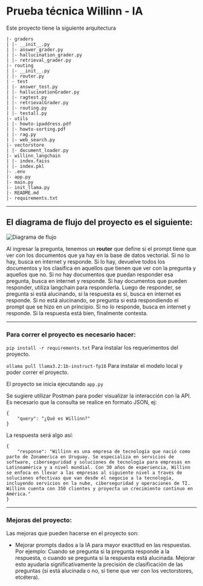 # Prueba técnica Willinn - IA
Este proyecto tiene la siguiente arquitectura
```
|- graders
| |- __init__.py
| |- answer_grader.py
| |- hallucination_grader.py
| |- retrieval_grader.py
|- routing
| |- __init__.py
| |- router.py
| - test
| |- answer_test.py
| |- hallucinationGrader.py
| |- ragtest.py
| |- retrievalGrader.py
| |- routing.py
| |- testall.py
|- utils
| |- howto-ipaddress.pdf
| |- howto-sorting.pdf
| |- rag.py
| |- web_search.py
|- vectorstore
| |- document_loader.py
|- willinn_langchain
| |- index.faiss
| |- index.pkl
|- .env
|- app.py
|- main.py
|- init_llama.py
|- README.md
|- requirements.txt
```
---

## El diagrama de flujo del proyecto es el siguiente:

![Diagrama de flujo](https://github.com/user-attachments/assets/366a7876-a111-4a53-b78b-2f8797f529a7)

Al ingresar la pregunta, tenemos un **router** que define si el prompt tiene que ver con los documentos que ya hay en la base de datos vectorial.
Si no lo hay, busca en internet y responde.
Si lo hay, devuelve todos los documentos y los clasifica en aquellos que tienen que ver con la pregunta y aquellos que no.
Si no hay documentos que puedan responder esa pregunta, busca en internet y responde.
Si hay documentos que pueden responder, utiliza langchain para responderla.
Luego de responder, se pregunta si está alucinando, si la respuesta es sí, busca en internet es responde.
Si no está alucinando, se pregunta si está respondiendo el prompt que se hizo en un principio.
Si no lo responde, busca en internet y responde.
Si la respuesta está bien, finalmente contesta.

---

### Para correr el proyecto es necesario hacer:
```pip install -r requirements.txt```
Para instalar los requerimentos del proyecto.

```ollama pull llama3.2:1b-instruct-fp16```
Para instalar el modelo local y poder correr el proyecto.

El proyecto se inicia ejecutando ```app.py```

Se sugiere utilizar Postman para poder visualizar la interacción con la API.
Es necesario que la consulta se realice en formato JSON, ej:
```
{
    "query": "¿Qué es Willinn?"
}
```
La respuesta será algo así:
```
{
    "response": "Willinn es una empresa de tecnología que nació como parte de Zonamerica en Uruguay. Se especializa en servicios de software, ciberseguridad y soluciones de tecnología para empresas en Latinoamérica y a nivel mundial. Con 30 años de experiencia, Willinn se enfoca en llevar a las empresas al siguiente nivel a través de soluciones efectivas que van desde el negocio a la tecnología, incluyendo servicios en la nube, ciberseguridad y operaciones de TI. Willinn cuenta con 350 clientes y proyecta un crecimiento continuo en América."
}
```

---

### Mejoras del proyecto:
Las mejoras que pueden hacerse en el proyecto son:
- Mejorar prompts dados a la IA para mayor exactitud en las respuestas. Por ejemplo: Cuando se pregunta si la pregunta responde a la respuesta, o cuando se pregunta si la respuesta está alucinada. Mejorar esto ayudaría significativamente la precisión de clasificación de las preguntas (si está alucinada o no, si tiene que ver con los vectorstores, etcétera).
